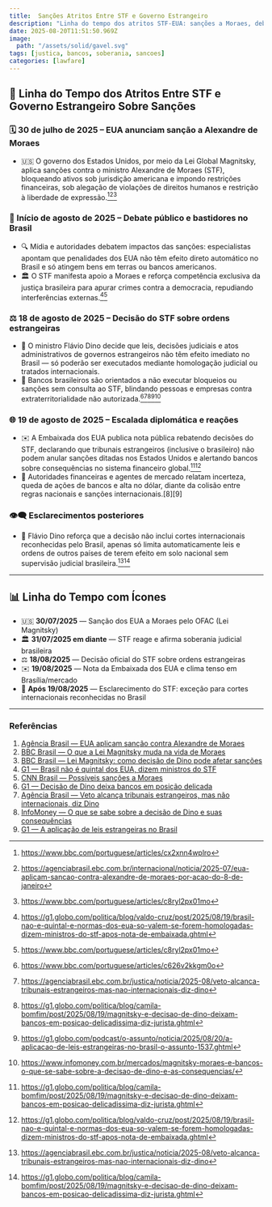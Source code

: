 ```yaml
---
title:  Sanções Atritos Entre STF e Governo Estrangeiro
description: "Linha do tempo dos atritos STF-EUA: sanções a Moraes, debate público, decisão do STF limitando eficácia de ordens estrangeiras, reação da embaixada americana, crise no mercado e esclarecimento de exceções para tribunais internacionais reconhecidos."
date: 2025-08-20T11:51:50.969Z
image: 
  path: "/assets/solid/gavel.svg"
tags: [justica, bancos, soberania, sancoes]
categories: [lawfare]
---
```


## 📰 Linha do Tempo dos Atritos Entre STF e Governo Estrangeiro Sobre Sanções

### 🗓️ 30 de julho de 2025 – EUA anunciam sanção a Alexandre de Moraes
- 🇺🇸 O governo dos Estados Unidos, por meio da Lei Global Magnitsky, aplica sanções contra o ministro Alexandre de Moraes (STF), bloqueando ativos sob jurisdição americana e impondo restrições financeiras, sob alegação de violações de direitos humanos e restrição à liberdade de expressão.[^1][^2][^3]

### 💬 Início de agosto de 2025 – Debate público e bastidores no Brasil
- 🔍 Mídia e autoridades debatem impactos das sanções: especialistas apontam que penalidades dos EUA não têm efeito direto automático no Brasil e só atingem bens em terras ou bancos americanos.
- 🏛️ O STF manifesta apoio a Moraes e reforça competência exclusiva da justiça brasileira para apurar crimes contra a democracia, repudiando interferências externas.[^4][^3]

### ⚖️ 18 de agosto de 2025 – Decisão do STF sobre ordens estrangeiras
- 📜 O ministro Flávio Dino decide que leis, decisões judiciais e atos administrativos de governos estrangeiros não têm efeito imediato no Brasil — só poderão ser executados mediante homologação judicial ou tratados internacionais.
- 🏦 Bancos brasileiros são orientados a não executar bloqueios ou sanções sem consulta ao STF, blindando pessoas e empresas contra extraterritorialidade não autorizada.[^5][^6][^7][^8][^9]

### 🌐 19 de agosto de 2025 – Escalada diplomática e reações
- ✉️ A Embaixada dos EUA publica nota pública rebatendo decisões do STF, declarando que tribunais estrangeiros (inclusive o brasileiro) não podem anular sanções ditadas nos Estados Unidos e alertando bancos sobre consequências no sistema financeiro global.[^7][^4]
- 🏦 Autoridades financeiras e agentes de mercado relatam incerteza, queda de ações de bancos e alta no dólar, diante da colisão entre regras nacionais e sanções internacionais.[8][9]

### 👁️🗨️ Esclarecimentos posteriores
- 📢 Flávio Dino reforça que a decisão não inclui cortes internacionais reconhecidas pelo Brasil, apenas só limita automaticamente leis e ordens de outros países de terem efeito em solo nacional sem supervisão judicial brasileira.[^6][^7]

***
## 📊 Linha do Tempo com Ícones

- 🇺🇸 **30/07/2025** — Sanção dos EUA a Moraes pelo OFAC (Lei Magnitsky)
- 🏛️ **31/07/2025 em diante** — STF reage e afirma soberania judicial brasileira
- ⚖️ **18/08/2025** — Decisão oficial do STF sobre ordens estrangeiras
- ✉️ **19/08/2025** — Nota da Embaixada dos EUA e clima tenso em Brasília/mercado
- 📢 **Após 19/08/2025** — Esclarecimento do STF: exceção para cortes internacionais reconhecidas no Brasil

***

### Referências

1. [Agência Brasil — EUA aplicam sanção contra Alexandre de Moraes](https://agenciabrasil.ebc.com.br/internacional/noticia/2025-07/eua-aplicam-sancao-contra-alexandre-de-moraes-por-acao-do-8-de-janeiro)  
2. [BBC Brasil — O que a Lei Magnitsky muda na vida de Moraes](https://www.bbc.com/portuguese/articles/cx2xnn4wplro)  
3. [BBC Brasil — Lei Magnitsky: como decisão de Dino pode afetar sanções](https://www.bbc.com/portuguese/articles/c626v2kkgm0o)  
4. [G1 — Brasil não é quintal dos EUA, dizem ministros do STF](https://g1.globo.com/politica/blog/valdo-cruz/post/2025/08/19/brasil-nao-e-quintal-e-normas-dos-eua-so-valem-se-forem-homologadas-dizem-ministros-do-stf-apos-nota-de-embaixada.ghtml)  
5. [CNN Brasil — Possíveis sanções a Moraes](https://www.cnnbrasil.com.br/politica/carta-dos-eua-e-possivel-sancao-a-moraes-o-que-voce-precisa-saber/)  
6. [G1 — Decisão de Dino deixa bancos em posição delicada](https://g1.globo.com/politica/blog/camila-bomfim/post/2025/08/19/magnitsky-e-decisao-de-dino-deixam-bancos-em-posicao-delicadissima-diz-jurista.ghtml)  
7. [Agência Brasil — Veto alcança tribunais estrangeiros, mas não internacionais, diz Dino](https://agenciabrasil.ebc.com.br/justica/noticia/2025-08/veto-alcanca-tribunais-estrangeiros-mas-nao-internacionais-diz-dino)  
8. [InfoMoney — O que se sabe sobre a decisão de Dino e suas consequências](https://www.infomoney.com.br/mercados/magnitsky-moraes-e-bancos-o-que-se-sabe-sobre-a-decisao-de-dino-e-as-consequencias/)  
9. [G1 — A aplicação de leis estrangeiras no Brasil](https://g1.globo.com/podcast/o-assunto/noticia/2025/08/20/a-aplicacao-de-leis-estrangeiras-no-brasil-o-assunto-1537.ghtml)

[^1]: https://www.bbc.com/portuguese/articles/cx2xnn4wplro
[^2]: https://agenciabrasil.ebc.com.br/internacional/noticia/2025-07/eua-aplicam-sancao-contra-alexandre-de-moraes-por-acao-do-8-de-janeiro
[^3]: https://www.bbc.com/portuguese/articles/c8ryl2px01mo
[^4]: https://g1.globo.com/politica/blog/valdo-cruz/post/2025/08/19/brasil-nao-e-quintal-e-normas-dos-eua-so-valem-se-forem-homologadas-dizem-ministros-do-stf-apos-nota-de-embaixada.ghtml
[^5]: https://www.bbc.com/portuguese/articles/c626v2kkgm0o
[^6]: https://agenciabrasil.ebc.com.br/justica/noticia/2025-08/veto-alcanca-tribunais-estrangeiros-mas-nao-internacionais-diz-dino
[^7]: https://g1.globo.com/politica/blog/camila-bomfim/post/2025/08/19/magnitsky-e-decisao-de-dino-deixam-bancos-em-posicao-delicadissima-diz-jurista.ghtml
[^8]: https://g1.globo.com/podcast/o-assunto/noticia/2025/08/20/a-aplicacao-de-leis-estrangeiras-no-brasil-o-assunto-1537.ghtml
[^9]: https://www.infomoney.com.br/mercados/magnitsky-moraes-e-bancos-o-que-se-sabe-sobre-a-decisao-de-dino-e-as-consequencias/
[^10]: https://www.cnnbrasil.com.br/politica/carta-dos-eua-e-possivel-sancao-a-moraes-o-que-voce-precisa-saber/